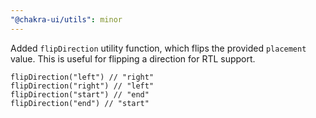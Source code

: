```yaml
---
"@chakra-ui/utils": minor
---
```


Added `flipDirection` utility function, which flips the provided `placement`
value. This is useful for flipping a direction for RTL support.

```tsx
flipDirection("left") // "right"
flipDirection("right") // "left"
flipDirection("start") // "end"
flipDirection("end") // "start"
```
